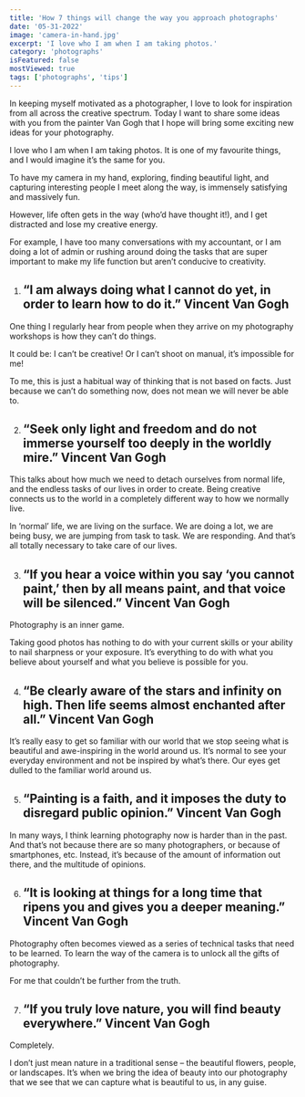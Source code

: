 ```yaml
---
title: 'How 7 things will change the way you approach photographs'
date: '05-31-2022'
image: 'camera-in-hand.jpg'
excerpt: 'I love who I am when I am taking photos.'
category: 'photographs'
isFeatured: false
mostViewed: true
tags: ['photographs', 'tips']
---
```


In keeping myself motivated as a photographer, I love to look for inspiration from all across the creative spectrum. Today I want to share some ideas with you from the painter Van Gogh that I hope will bring some exciting new ideas for your photography.

I love who I am when I am taking photos. It is one of my favourite things, and I would imagine it’s the same for you.

To have my camera in my hand, exploring, finding beautiful light, and capturing interesting people I meet along the way, is immensely satisfying and massively fun.

However, life often gets in the way (who’d have thought it!), and I get distracted and lose my creative energy.

For example, I have too many conversations with my accountant, or I am doing a lot of admin or rushing around doing the tasks that are super important to make my life function but aren’t conducive to creativity.

1. ## “I am always doing what I cannot do yet, in order to learn how to do it.” Vincent Van Gogh

One thing I regularly hear from people when they arrive on my photography workshops is how they can’t do things.

It could be: I can’t be creative! Or I can’t shoot on manual, it’s impossible for me!

To me, this is just a habitual way of thinking that is not based on facts. Just because we can’t do something now, does not mean we will never be able to.

2. ## “Seek only light and freedom and do not immerse yourself too deeply in the worldly mire.” Vincent Van Gogh

This talks about how much we need to detach ourselves from normal life, and the endless tasks of our lives in order to create. Being creative connects us to the world in a completely different way to how we normally live.

In ‘normal’ life, we are living on the surface. We are doing a lot, we are being busy, we are jumping from task to task. We are responding. And that’s all totally necessary to take care of our lives.

3. ## “If you hear a voice within you say ‘you cannot paint,’ then by all means paint, and that voice will be silenced.” Vincent Van Gogh

Photography is an inner game.

Taking good photos has nothing to do with your current skills or your ability to nail sharpness or your exposure. It’s everything to do with what you believe about yourself and what you believe is possible for you.

4. ## “Be clearly aware of the stars and infinity on high. Then life seems almost enchanted after all.” Vincent Van Gogh

It’s really easy to get so familiar with our world that we stop seeing what is beautiful and awe-inspiring in the world around us. It’s normal to see your everyday environment and not be inspired by what’s there. Our eyes get dulled to the familiar world around us.

5. ## “Painting is a faith, and it imposes the duty to disregard public opinion.” Vincent Van Gogh

In many ways, I think learning photography now is harder than in the past. And that’s not because there are so many photographers, or because of smartphones, etc. Instead, it’s because of the amount of information out there, and the multitude of opinions.

6. ## “It is looking at things for a long time that ripens you and gives you a deeper meaning.” Vincent Van Gogh

Photography often becomes viewed as a series of technical tasks that need to be learned. To learn the way of the camera is to unlock all the gifts of photography.

For me that couldn’t be further from the truth.

7. ## “If you truly love nature, you will find beauty everywhere.” Vincent Van Gogh

Completely.

I don’t just mean nature in a traditional sense – the beautiful flowers, people, or landscapes. It’s when we bring the idea of beauty into our photography that we see that we can capture what is beautiful to us, in any guise.
